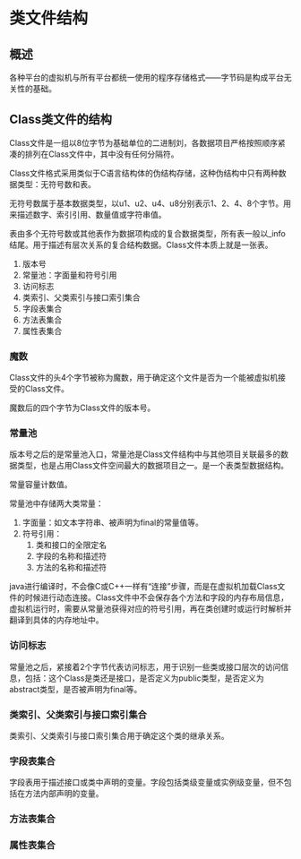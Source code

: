 # 类文件结构

## 概述

各种平台的虚拟机与所有平台都统一使用的程序存储格式——字节码是构成平台无关性的基础。

## Class类文件的结构

Class文件是一组以8位字节为基础单位的二进制刘，各数据项目严格按照顺序紧凑的排列在Class文件中，其中没有任何分隔符。

Class文件格式采用类似于C语言结构体的伪结构存储，这种伪结构中只有两种数据类型：无符号数和表。

无符号数属于基本数据类型，以u1、u2、u4、u8分别表示1、2、4、8个字节。用来描述数字、索引引用、数量值或字符串值。

表由多个无符号数或其他表作为数据项构成的复合数据类型，所有表一般以_info结尾。用于描述有层次关系的复合结构数据。Class文件本质上就是一张表。

1. 版本号
2. 常量池：字面量和符号引用
3. 访问标志
4. 类索引、父类索引与接口索引集合
5. 字段表集合
6. 方法表集合
7. 属性表集合


### 魔数

Class文件的头4个字节被称为魔数，用于确定这个文件是否为一个能被虚拟机接受的Class文件。

魔数后的四个字节为Class文件的版本号。

### 常量池

版本号之后的是常量池入口，常量池是Class文件结构中与其他项目关联最多的数据类型，也是占用Class文件空间最大的数据项目之一。是一个表类型数据结构。

常量容量计数值。

常量池中存储两大类常量：
1. 字面量：如文本字符串、被声明为final的常量值等。
2. 符号引用：
	1. 类和接口的全限定名
	2. 字段的名称和描述符
	3. 方法的名称和描述符

java进行编译时，不会像C或C++一样有“连接”步骤，而是在虚拟机加载Class文件的时候进行动态连接。Class文件中不会保存各个方法和字段的内存布局信息，虚拟机运行时，需要从常量池获得对应的符号引用，再在类创建时或运行时解析并翻译到具体的内存地址中。

### 访问标志

常量池之后，紧接着2个字节代表访问标志，用于识别一些类或接口层次的访问信息，包括：这个Class是类还是接口，是否定义为public类型，是否定义为abstract类型，是否被声明为final等。

### 类索引、父类索引与接口索引集合

类索引、父类索引与接口索引集合用于确定这个类的继承关系。

### 字段表集合

字段表用于描述接口或类中声明的变量。字段包括类级变量或实例级变量，但不包括在方法内部声明的变量。

### 方法表集合

### 属性表集合

